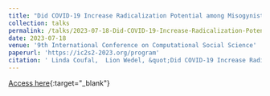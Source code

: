 ```yaml
---
title: "Did COVID-19 Increase Radicalization Potential among Misogynist Extremists?"
collection: talks
permalink: /talks/2023-07-18-Did-COVID-19-Increase-Radicalization-Potential-among-Misogynist-Extremists
date: 2023-07-18
venue: '9th International Conference on Computational Social Science'
paperurl: 'https://ic2s2-2023.org/program'
citation: ' Linda Coufal,  Lion Wedel, &quot;Did COVID-19 Increase Radicalization Potential among Misogynist Extremists?.&quot; 9th International Conference on Computational Social Science, 1900.'
---
```

[Access here](https://ic2s2-2023.org/program){:target="_blank"}
